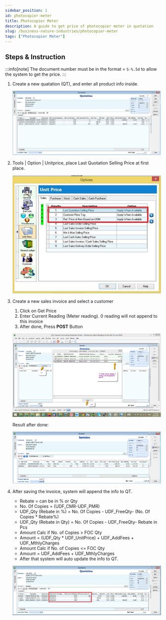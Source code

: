 ```yaml
---
sidebar_position: 1
id: photocopier-meter
title: Photocopier Meter
description: A guide to get price of photocopier meter in quotation
slug: /business-nature-industries/photocopier-meter
tags: ["Photocopier Meter"]
---
```


## Steps & Instruction

:::info[note]
The document number must be in the format = `S-%.5d` to allow the system to get the price.
:::

1. Create a new quatation (QT), and enter all product info inside.

    ![1](../../static/img/business-nature-industries/photocopier-meter/1.png)

2. Tools | Option | Unitprice, place Last Quotation Selling Price at first place.

    ![2](../../static/img/business-nature-industries/photocopier-meter/2.png)

3. Create a new sales invoice and select a customer

    1. Click on Get Price
    2. Enter Current Reading (Meter reading). 0 reading will not append to this invoice
    3. After done, Press **POST** Button

    ![3](../../static/img/business-nature-industries/photocopier-meter/3.png)

    Result after done:

    ![4](../../static/img/business-nature-industries/photocopier-meter/4.png)

4. After saving the invoice, system will append the info to QT.

    - Rebate = can be in % or Qty
    - No. Of Copies = (UDF_CMR-UDF_PMR)
    - UDF_Qty (Rebate in %) = No. Of Copies - UDF_FreeQty- (No. Of Copies * Rebate%)
    - UDF_Qty (Rebate in Qty) = No. Of Copies - UDF_FreeQty- Rebate in Pcs
    - Amount Calc if No. of Copies > FOC Qty
    - Amount = (UDF_Qty * UDF_UnitPrice) + UDF_AddFees + UDF_MthlyCharges
    - Amount Calc if No. of Copies &lt;= FOC Qty
    - Amount = UDF_AddFees + UDF_MthlyCharges
    - After that system will auto update the info to QT.

    ![5](../../static/img/business-nature-industries/photocopier-meter/5.png)
